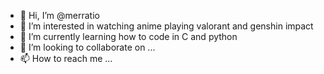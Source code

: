 - 👋 Hi, I’m @merratio
- 👀 I’m interested in watching anime playing valorant and genshin impact 
- 🌱 I’m currently learning how to code in C and python 
- 💞️ I’m looking to collaborate on ...
- 📫 How to reach me ...

<!---
merratio/merratio is a ✨ special ✨ repository because its `README.md` (this file) appears on your GitHub profile.
You can click the Preview link to take a look at your changes.
--->
